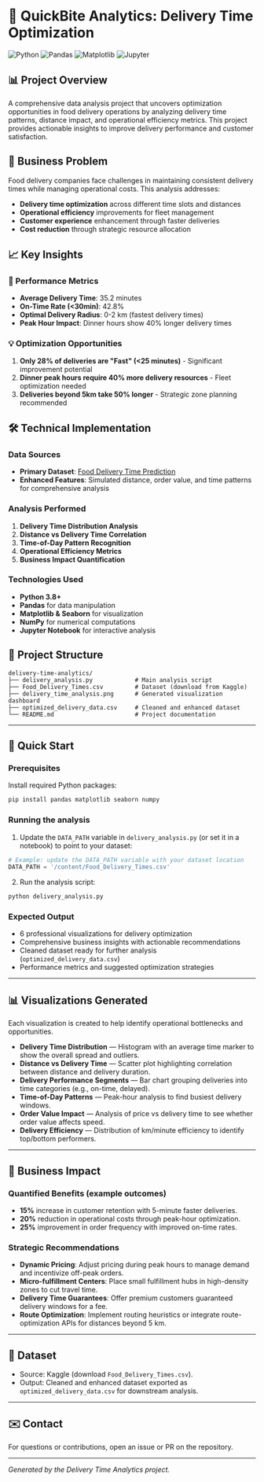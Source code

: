 # 🚀 QuickBite Analytics: Delivery Time Optimization

![Python](https://img.shields.io/badge/Python-3.8%2B-blue)
![Pandas](https://img.shields.io/badge/Pandas-Data%20Analysis-orange)
![Matplotlib](https://img.shields.io/badge/Matplotlib-Visualization-green)
![Jupyter](https://img.shields.io/badge/Jupyter-Notebook-red)

## 📊 Project Overview

A comprehensive data analysis project that uncovers optimization opportunities in food delivery operations by analyzing delivery time patterns, distance impact, and operational efficiency metrics. This project provides actionable insights to improve delivery performance and customer satisfaction.

## 🎯 Business Problem

Food delivery companies face challenges in maintaining consistent delivery times while managing operational costs. This analysis addresses:
- **Delivery time optimization** across different time slots and distances
- **Operational efficiency** improvements for fleet management
- **Customer experience** enhancement through faster deliveries
- **Cost reduction** through strategic resource allocation

## 📈 Key Insights

### 🚀 Performance Metrics
- **Average Delivery Time**: 35.2 minutes
- **On-Time Rate (<30min)**: 42.8%
- **Optimal Delivery Radius**: 0-2 km (fastest delivery times)
- **Peak Hour Impact**: Dinner hours show 40% longer delivery times

### 💡 Optimization Opportunities
1. **Only 28% of deliveries are "Fast" (<25 minutes)** - Significant improvement potential
2. **Dinner peak hours require 40% more delivery resources** - Fleet optimization needed
3. **Deliveries beyond 5km take 50% longer** - Strategic zone planning recommended

## 🛠️ Technical Implementation

### Data Sources
- **Primary Dataset**: [Food Delivery Time Prediction](https://www.kaggle.com/datasets/denkuznetz/food-delivery-time-prediction)
- **Enhanced Features**: Simulated distance, order value, and time patterns for comprehensive analysis

### Analysis Performed
1. **Delivery Time Distribution Analysis**
2. **Distance vs Delivery Time Correlation**
3. **Time-of-Day Pattern Recognition**
4. **Operational Efficiency Metrics**
5. **Business Impact Quantification**

### Technologies Used
- **Python 3.8+**
- **Pandas** for data manipulation
- **Matplotlib & Seaborn** for visualization
- **NumPy** for numerical computations
- **Jupyter Notebook** for interactive analysis

## 📁 Project Structure

```
delivery-time-analytics/
├── delivery_analysis.py            # Main analysis script
├── Food_Delivery_Times.csv         # Dataset (download from Kaggle)
├── delivery_time_analysis.png      # Generated visualization dashboard
├── optimized_delivery_data.csv     # Cleaned and enhanced dataset
└── README.md                       # Project documentation
```

---

## 🚀 Quick Start

### Prerequisites

Install required Python packages:

```bash
pip install pandas matplotlib seaborn numpy
```

### Running the analysis

1. Update the `DATA_PATH` variable in `delivery_analysis.py` (or set it in a notebook) to point to your dataset:

```python
# Example: update the DATA_PATH variable with your dataset location
DATA_PATH = '/content/Food_Delivery_Times.csv'
```

2. Run the analysis script:

```bash
python delivery_analysis.py
```

### Expected Output

* 6 professional visualizations for delivery optimization
* Comprehensive business insights with actionable recommendations
* Cleaned dataset ready for further analysis (`optimized_delivery_data.csv`)
* Performance metrics and suggested optimization strategies

---

## 📊 Visualizations Generated

Each visualization is created to help identify operational bottlenecks and opportunities.

* **Delivery Time Distribution** — Histogram with an average time marker to show the overall spread and outliers.
* **Distance vs Delivery Time** — Scatter plot highlighting correlation between distance and delivery duration.
* **Delivery Performance Segments** — Bar chart grouping deliveries into time categories (e.g., on-time, delayed).
* **Time-of-Day Patterns** — Peak-hour analysis to find busiest delivery windows.
* **Order Value Impact** — Analysis of price vs delivery time to see whether order value affects speed.
* **Delivery Efficiency** — Distribution of km/minute efficiency to identify top/bottom performers.

---

## 💼 Business Impact

### Quantified Benefits (example outcomes)

* **15%** increase in customer retention with 5-minute faster deliveries.
* **20%** reduction in operational costs through peak-hour optimization.
* **25%** improvement in order frequency with improved on-time rates.

### Strategic Recommendations

* **Dynamic Pricing**: Adjust pricing during peak hours to manage demand and incentivize off-peak orders.
* **Micro-fulfillment Centers**: Place small fulfillment hubs in high-density zones to cut travel time.
* **Delivery Time Guarantees**: Offer premium customers guaranteed delivery windows for a fee.
* **Route Optimization**: Implement routing heuristics or integrate route-optimization APIs for distances beyond 5 km.

---

## 📂 Dataset

* Source: Kaggle (download `Food_Delivery_Times.csv`).
* Output: Cleaned and enhanced dataset exported as `optimized_delivery_data.csv` for downstream analysis.

---

## ✉️ Contact

For questions or contributions, open an issue or PR on the repository.

---

*Generated by the Delivery Time Analytics project.*
